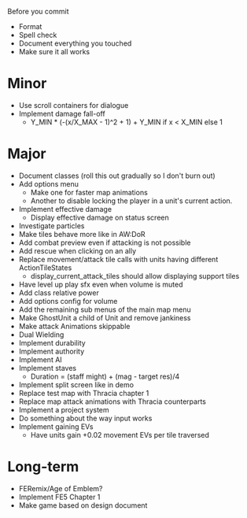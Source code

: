 Before you commit
* Format
* Spell check
* Document everything you touched
* Make sure it all works

# Minor
* Use scroll containers for dialogue
* Implement damage fall-off
	* Y_MIN * (-(x/X_MAX - 1)^2 + 1) + Y_MIN if x < X_MIN else 1

# Major
* Document classes (roll this out gradually so I don't burn out)
* Add options menu
	* Make one for faster map animations
	* Another to disable locking the player in a unit's current action.
* Implement effective damage
	* Display effective damage on status screen
* Investigate particles
* Make tiles behave more like in AW:DoR
* Add combat preview even if attacking is not possible
* Add rescue when clicking on an ally
* Replace movement/attack tile calls with units having different ActionTileStates
	* display_current_attack_tiles should allow displaying support tiles
* Have level up play sfx even when volume is muted
* Add class relative power
* Add options config for volume
* Add the remaining sub menus of the main map menu
* Make GhostUnit a child of Unit and remove jankiness
* Make attack Animations skippable
* Dual Wielding
* Implement durability
* Implement authority
* Implement AI
* Implement staves
	* Duration = (staff might) + (mag - target res)/4
* Implement split screen like in demo
* Replace test map with Thracia chapter 1
* Replace map attack animations with Thracia counterparts
* Implement a project system
* Do something about the way input works
* Implement gaining EVs
	* Have units gain +0.02 movement EVs per tile traversed

# Long-term
* FERemix/Age of Emblem?
* Implement FE5 Chapter 1
* Make game based on design document
